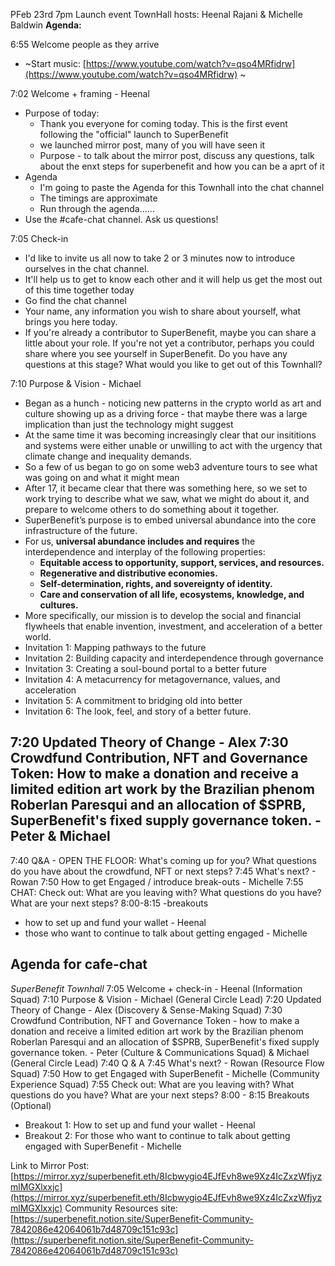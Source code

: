 PFeb 23rd 7pm
Launch event
TownHall hosts: Heenal Rajani & Michelle Baldwin
**Agenda:**

6:55 Welcome people as they arrive
- ~Start music: [https://www.youtube.com/watch?v=qso4MRfidrw](https://www.youtube.com/watch?v=qso4MRfidrw) ~

7:02 Welcome + framing - Heenal
- Purpose of today:
	- Thank you everyone for coming today. This is the first event following the "official" launch to SuperBenefit
	- we launched mirror post, many of you will have seen it
	- Purpose - to talk about the mirror post, discuss any questions, talk about the enxt steps for superbenefit and how you can be a aprt of it
- Agenda
	- I'm going to paste the Agenda for this Townhall into the chat channel
	- The timings are approximate
	- Run through the agenda......
- Use the #cafe-chat channel. Ask us questions!

7:05 Check-in
- I'd like to invite us all now to take 2 or 3 minutes now to introduce ourselves in the chat channel. 
- It'll help us to get to know each other and it will help us get the most out of this time together today
- Go find the chat channel
- Your name, any information you wish to share about yourself, what brings you here today.
- If you're already a contributor to SuperBenefit, maybe you can share a little about your role. If you're not yet a contributor, perhaps you could share where you see yourself in SuperBenefit. Do you have any questions at this stage? What would you like to get out of this Townhall?

7:10 Purpose & Vision - Michael
- Began as a hunch - noticing new patterns in the crypto world as art and culture showing up as a driving force - that maybe there was a large implication than just the technology might suggest
- At the same time it was becoming increasingly clear that our insititions and systems were either unable or unwilling to act with the urgency that climate change and inequality demands.
- So a few of us began to go on some web3 adventure tours to see what was going on and what it might mean
- After 17, it became clear that there was something here, so we set to work trying to describe what we saw, what we might do about it, and prepare to welcome others to do something about it together.
- SuperBenefit’s purpose is to embed universal abundance into the core infrastructure of the future.
- For us, **universal abundance includes and requires** the interdependence and interplay of the following properties:
	- **Equitable access to opportunity, support, services, and resources.**
	- **Regenerative and distributive economies.**
	- **Self-determination, rights, and sovereignty of identity.**
	- **Care and conservation of all life, ecosystems, knowledge, and cultures.**
- More specifically, our mission is to develop the social and financial flywheels that enable invention, investment, and acceleration of a better world.
- Invitation 1: Mapping pathways to the future
- Invitation 2: Building capacity and interdependence through governance
- Invitation 3: Creating a soul-bound portal to a better future
- Invitation 4: A metacurrency for metagovernance, values, and acceleration
- Invitation 5: A commitment to bridging old into better
- Invitation 6: The look, feel, and story of a better future.

7:20 Updated Theory of Change - Alex
7:30 Crowdfund Contribution, NFT and Governance Token: How to make a donation and receive a limited edition art work by the Brazilian phenom Roberlan Paresqui and an allocation of $SPRB, SuperBenefit's fixed supply governance token. - Peter & Michael
- 

7:40 Q&A - OPEN THE FLOOR: What's coming up for you? What questions do you have about the crowdfund, NFT or next steps?
7:45 What's next? - Rowan
7:50 How to get Engaged / introduce break-outs - Michelle
7:55 CHAT: Check out: What are you leaving with? What questions do you have? What are your next steps?
8:00-8:15 -breakouts
- how to set up and fund your wallet - Heenal
- those who want to continue to talk about getting engaged - Michelle


## Agenda for cafe-chat 

*SuperBenefit Townhall*
7:05 Welcome + check-in - Heenal (Information Squad)
7:10 Purpose & Vision - Michael (General Circle Lead)
7:20 Updated Theory of Change - Alex (Discovery & Sense-Making Squad)
7:30 Crowdfund Contribution, NFT and Governance Token - how to make a donation and receive a limited edition art work by the Brazilian phenom Roberlan Paresqui and an allocation of $SPRB, SuperBenefit's fixed supply governance token. - Peter (Culture & Communications Squad) & Michael (General Circle Lead)
7:40 Q & A
7:45 What's next? - Rowan (Resource Flow Squad)
7:50 How to get Engaged with SuperBenefit - Michelle (Community Experience Squad)
7:55 Check out: What are you leaving with? What questions do you have? What are your next steps?
8:00 - 8:15 Breakouts (Optional)
- Breakout 1: How to set up and fund your wallet - Heenal
- Breakout 2: For those who want to continue to talk about getting engaged with SuperBenefit - Michelle

Link to Mirror Post: [https://mirror.xyz/superbenefit.eth/8Icbwygio4EJfEvh8we9Xz4IcZxzWfjyzmlMGXlxxjc](https://mirror.xyz/superbenefit.eth/8Icbwygio4EJfEvh8we9Xz4IcZxzWfjyzmlMGXlxxjc) 
Community Resources site: [https://superbenefit.notion.site/SuperBenefit-Community-7842086e42064061b7d48709c151c93c](https://superbenefit.notion.site/SuperBenefit-Community-7842086e42064061b7d48709c151c93c) 